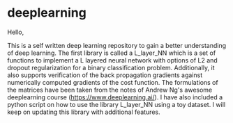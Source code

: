 # deeplearning
Hello,

This is a self written deep learning repository to gain a better understanding of deep learning. The first library is called a 
L_layer_NN which  is a set of functions to implement a L layered neural network with options of L2 and dropout regularization for 
a binary classification problem.  Additionally, it also supports verification of the back propagation gradients against numerically computed gradients of the cost function. The formulations of the matrices have been taken from the notes of Andrew Ng's awesome deeplearning course (https://www.deeplearning.ai/). I have also included a python script on how to use the library L_layer_NN using a toy dataset. I will keep on updating this library with additional features.   
